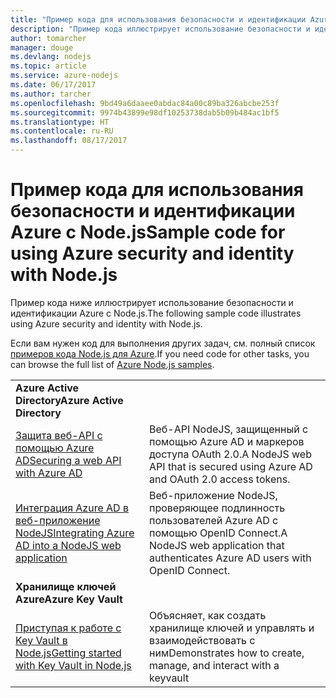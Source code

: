 ```yaml
---
title: "Пример кода для использования безопасности и идентификации Azure с Node.js"
description: "Пример кода иллюстрирует использование безопасности и идентификации Azure с Node.js."
author: tomarcher
manager: douge
ms.devlang: nodejs
ms.topic: article
ms.service: azure-nodejs
ms.date: 06/17/2017
ms.author: tarcher
ms.openlocfilehash: 9bd49a6daaee0abdac84a00c89ba326abcbe253f
ms.sourcegitcommit: 9974b43899e98df10253738dab5b09b484ac1bf5
ms.translationtype: HT
ms.contentlocale: ru-RU
ms.lasthandoff: 08/17/2017
---
```

# <a name="sample-code-for-using-azure-security-and-identity-with-nodejs"></a><span data-ttu-id="1be8d-103">Пример кода для использования безопасности и идентификации Azure с Node.js</span><span class="sxs-lookup"><span data-stu-id="1be8d-103">Sample code for using Azure security and identity with Node.js</span></span>

<span data-ttu-id="1be8d-104">Пример кода ниже иллюстрирует использование безопасности и идентификации Azure с Node.js.</span><span class="sxs-lookup"><span data-stu-id="1be8d-104">The following sample code illustrates using Azure security and identity with Node.js.</span></span>

<span data-ttu-id="1be8d-105">Если вам нужен код для выполнения других задач, см. полный список [примеров кода Node.js для Azure](https://azure.microsoft.com/resources/samples/?term=nodejs).</span><span class="sxs-lookup"><span data-stu-id="1be8d-105">If you need code for other tasks, you can browse the full list of [Azure Node.js samples](https://azure.microsoft.com/resources/samples/?term=nodejs).</span></span>

| | |
|---|---|
| <span data-ttu-id="1be8d-106">**Azure Active Directory**</span><span class="sxs-lookup"><span data-stu-id="1be8d-106">**Azure Active Directory**</span></span> ||
| [<span data-ttu-id="1be8d-107">Защита веб-API с помощью Azure AD</span><span class="sxs-lookup"><span data-stu-id="1be8d-107">Securing a web API with Azure AD</span></span>](https://azure.microsoft.com/resources/samples/active-directory-node-webapi/) | <span data-ttu-id="1be8d-108">Веб-API NodeJS, защищенный с помощью Azure AD и маркеров доступа OAuth 2.0.</span><span class="sxs-lookup"><span data-stu-id="1be8d-108">A NodeJS web API that is secured using Azure AD and OAuth 2.0 access tokens.</span></span> |
| [<span data-ttu-id="1be8d-109">Интеграция Azure AD в веб-приложение NodeJS</span><span class="sxs-lookup"><span data-stu-id="1be8d-109">Integrating Azure AD into a NodeJS web application</span></span>](https://azure.microsoft.com/resources/samples/active-directory-node-webapp-openidconnect/) | <span data-ttu-id="1be8d-110">Веб-приложение NodeJS, проверяющее подлинность пользователей Azure AD с помощью OpenID Connect.</span><span class="sxs-lookup"><span data-stu-id="1be8d-110">A NodeJS web application that authenticates Azure AD users with OpenID Connect.</span></span> |
| <span data-ttu-id="1be8d-111">**Хранилище ключей Azure**</span><span class="sxs-lookup"><span data-stu-id="1be8d-111">**Azure Key Vault**</span></span> ||
| [<span data-ttu-id="1be8d-112">Приступая к работе с Key Vault в Node.js</span><span class="sxs-lookup"><span data-stu-id="1be8d-112">Getting started with Key Vault in Node.js</span></span>](https://azure.microsoft.com/resources/samples/key-vault-node-getting-started/) | <span data-ttu-id="1be8d-113">Объясняет, как создать хранилище ключей и управлять и взаимодействовать с ним</span><span class="sxs-lookup"><span data-stu-id="1be8d-113">Demonstrates how to create, manage, and interact with a keyvault</span></span> |
